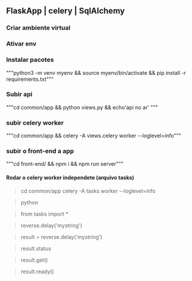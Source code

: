 ## FlaskApp | celery | SqlAlchemy

### Criar ambiente virtual
### Ativar env
### Instalar pacotes
"""python3 -m venv myenv &&
source myenv/bin/activate &&
pip install -r requirements.txt"""
### Subir api
"""cd common/app  && python views.py && echo'api no ar' """
### subir celery worker
"""cd common/app && celery -A views.celery worker --loglevel=info"""
### subir o front-end a app
"""cd front-end/ && npm i && npm run server"""

#### Rodar o celery worker independete (arquivo tasks)
> cd common/app
> celery -A tasks worker --loglevel=info

> python

> from tasks import *

> reverse.delay('mystring')

> result = reverse.delay('mystring')

> result.status

> result.get()

> result.ready()

